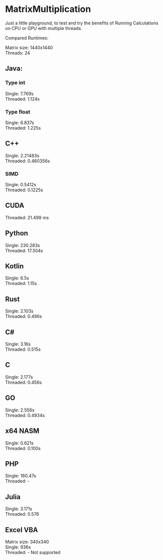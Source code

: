 # MatrixMultiplication
Just a little playground, to test and try the benefits of Running Calculations on CPU or GPU with multiple threads.

Compared Runtimes:

Matrix size: 1440x1440 <br>
Threads: 24


## Java:

### Type int
Single: 7.769s <br>
Threaded: 1.124s

### Type float
Single: 6.837s <br>
Threaded: 1.225s

## C++

Single:  2.21483s <br>
Threaded: 0.460356s

### SIMD

Single:  0.5412s <br>
Threaded: 0.1225s


## CUDA

Threaded: 21.499 ms

## Python

Single: 230.283s <br>
Threaded: 17.304s

## Kotlin

Single: 6.5s <br>
Threaded: 1.15s


## Rust

Single: 2.103s <br>
Threaded: 0.496s

## C#
Single: 3.16s <br>
Threaded: 0.515s

## C

Single: 2.177s <br>
Threaded: 0.456s


## GO

Single: 2.556s <br>
Threaded: 0.4934s

## x64 NASM

Single: 0.621s <br>
Threaded: 0.100s

## PHP

Single: 160.47s <br>
Threaded: -


## Julia 

Single: 3.171s <br>
Threaded: 0.576

## Excel VBA

Matrix size: 340x340 <br>
Single: 936s <br>
Threaded: - Not supported